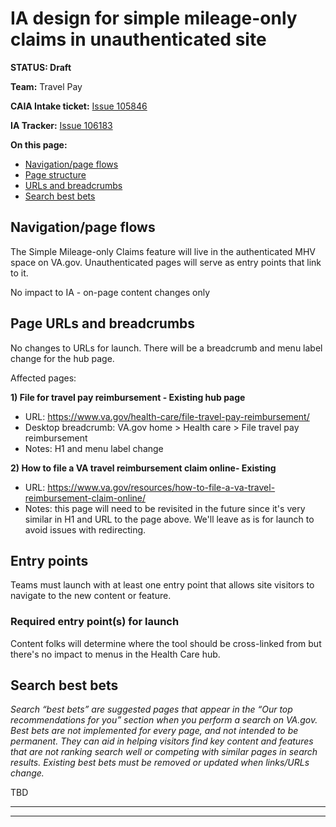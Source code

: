 # IA design for simple mileage-only claims in unauthenticated site

**STATUS: Draft**
 
**Team:** Travel Pay
 
**CAIA Intake ticket:**  [Issue 105846](https://github.com/department-of-veterans-affairs/va.gov-team/issues/105846) 
 
**IA Tracker:** [Issue 106183](https://github.com/department-of-veterans-affairs/va.gov-team/issues/106183) 
 
**On this page:**
- [Navigation/page flows](#flows)
- [Page structure](#map)
- [URLs and breadcrumbs](#url)
- [Search best bets](#bestbets)
 
 
## <a name="flows"></a>Navigation/page flows <br>
The Simple Mileage-only Claims feature will live in the authenticated MHV space on VA.gov. Unauthenticated pages will serve as entry points that link to it.

No impact to IA - on-page content changes only

## <a name="url"></a>Page URLs and breadcrumbs
No changes to URLs for launch. There will be a breadcrumb and menu label change for the hub page.

Affected pages:
  
**1) File for travel pay reimbursement - Existing hub page**
- URL: https://www.va.gov/health-care/file-travel-pay-reimbursement/
- Desktop breadcrumb: VA.gov home >  Health care > File travel pay reimbursement
- Notes: H1 and menu label change 
 
**2) How to file a VA travel reimbursement claim online- Existing**
- URL: https://www.va.gov/resources/how-to-file-a-va-travel-reimbursement-claim-online/
- Notes: this page will need to be revisited in the future since it's very similar in H1 and URL to the page above. We'll leave as is for launch to avoid issues with redirecting.
 
 
## <a name="nav"></a>Entry points <br>
 
Teams must launch with at least one entry point that allows site visitors to navigate to the new content or feature. 
 
### Required entry point(s) for launch
 
Content folks will determine where the tool should be cross-linked from but there's no impact to menus in the Health Care hub.


 
## <a name="bestbets"></a>Search best bets
*Search “best bets” are suggested pages that appear in the “Our top recommendations for you” section when you perform a search on VA.gov. Best bets are not implemented for every page, and not intended to be permanent.  They can aid in helping visitors find key content and features that are not ranking search well or competing with similar pages in search results. Existing best bets must be removed or updated when links/URLs change.*

TBD
 
 
<hr>
<hr>


